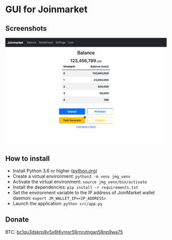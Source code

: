 # GUI for Joinmarket

## Screenshots

<img src="images/screenshot.png" alt="Balance">

## How to install

- Install Python 3.6 or higher ([python.org](https://www.python.org/downloads/))
- Create a virtual environment: `python3 -m venv jmg_venv`
- Activate the virtual environment: `source jmg_venv/bin/activate`
- Install the dependencies: `pip install -r requirements.txt`
- Set the environment variable to the IP address of JoinMarket wallet daemon: `export JM_WALLET_IP=<IP_ADDRESS>`
- Launch the application: `python src/app.py`

## Donate

BTC: [bc1qu3dskrp8v5x6t6vmsr56rnrutngan58np9wa75](https://blockstream.info/address/bc1qu3dskrp8v5x6t6vmsr56rnrutngan58np9wa75)